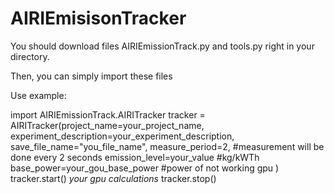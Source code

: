 # AIRIEmisisonTracker

You should download files AIRIEmissionTrack.py and tools.py right in your directory.

Then, you can simply import these files

Use example:

import AIRIEmissionTrack.AIRITracker
tracker = AIRITracker(project_name=your_project_name,
                      experiment_description=your_experiment_description,
                      save_file_name="you_file_name",
                      measure_period=2,   #measurement will be done every 2 seconds
                      emission_level=your_value   #kg/kWTh
                      base_power=your_gou_base_power   #power of not working gpu
                      )
tracker.start()
*your gpu calculations*
tracker.stop()
